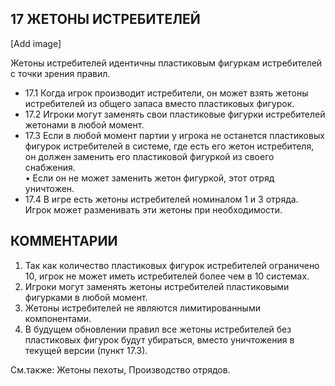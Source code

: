 17 ЖЕТОНЫ ИСТРЕБИТЕЛЕЙ
---
[Add image]

Жетоны истребителей идентичны пластиковым фигуркам истребителей с точки зрения правил.
* 17.1 Когда игрок производит истребители, он может взять жетоны истребителей из общего запаса вместо пластиковых фигурок.
* 17.2 Игроки могут заменять свои пластиковые фигурки истребителей жетонами в любой момент.
* 17.3 Если в любой момент партии у игрока не останется пластиковых фигурок истребителей в системе, где есть его жетон истребителя, он должен заменить его пластиковой фигуркой из своего снабжения.  
• Если он не может заменить жетон фигуркой, этот отряд уничтожен.
* 17.4 В игре есть жетоны истребителей номиналом 1 и 3 отряда. Игрок может разменивать эти жетоны при необходимости.

КОММЕНТАРИИ
---
1) Так как количество пластиковых фигурок истребителей ограничено 10, игрок не может иметь истребителей более чем в 10 системах.
2) Игроки могут заменять жетоны истребителей пластиковыми фигурками в любой момент.
3) Жетоны истребителей не являются лимитированными компонентами.
4) В будущем обновлении правил все жетоны истребителей без пластиковых фигурок будут убираться, вместо уничтожения в текущей версии (пункт 17.3).

См.также: Жетоны пехоты, Производство отрядов.
